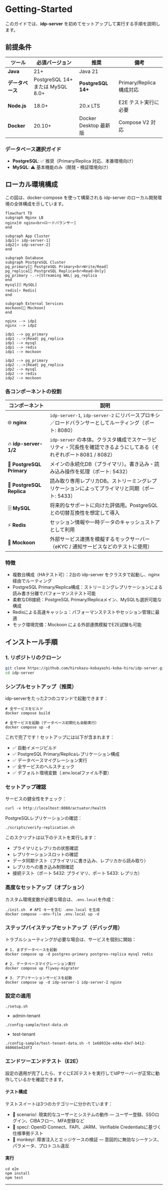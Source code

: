 # Getting-Started

このガイドでは、**idp-server** を初めてセットアップして実行する手順を説明します。

## 前提条件

| ツール | 必須バージョン | 推奨 | 備考 |
|-------|-------------|------|------|
| **Java** | 21+ | Java 21 | |
| **データベース** | PostgreSQL 14+ または MySQL 8.0+ | **PostgreSQL 14+** | Primary/Replica 構成対応 |
| **Node.js** | 18.0+ | 20.x LTS | E2E テスト実行に必要 |
| **Docker** | 20.10+ | Docker Desktop 最新版 | Compose V2 対応 |

### データベース選択ガイド
- **PostgreSQL**: ✅ 推奨（Primary/Replica 対応、本番環境向け）
- **MySQL**: ⚠️ 基本機能のみ（開発・検証環境向け）

## ローカル環境構成

この図は、docker-compose を使って構築される idp-server のローカル開発環境の全体構成を示しています。

```mermaid
flowchart TD
subgraph Nginx LB
nginx[🌐 nginx<br>ロードバランサー]
end

subgraph App Cluster
idp1[🔥 idp-server-1]
idp2[🔥 idp-server-2]
end

subgraph Database
subgraph PostgreSQL Cluster
pg_primary[🧠 PostgreSQL Primary<br>Write/Read]
pg_replica[📖 PostgreSQL Replica<br>Read-Only]
pg_primary -.->|Streaming WAL| pg_replica
end
mysql[🗄️ MySQL]
redis[⚡ Redis]
end

subgraph External Services
mockoon[🧪 Mockoon]
end

nginx --> idp1
nginx --> idp2

idp1 --> pg_primary
idp1 -.->|Read| pg_replica
idp1 --> mysql
idp1 --> redis
idp1 --> mockoon

idp2 --> pg_primary
idp2 -.->|Read| pg_replica
idp2 --> mysql
idp2 --> redis
idp2 --> mockoon

```

### 各コンポーネントの役割

| コンポーネント               | 説明                                                                    |
|-----------------------|-----------------------------------------------------------------------|
| 🌐 **nginx**          | `idp-server-1`, `idp-server-2` にリバースプロキシ／ロードバランサーとしてルーティング（ポート: 8080） |
| 🔥 **idp-server-1/2** | `idp-server` の本体。クラスタ構成でスケーラビリティ・冗長性を確認できるようにしてある（それぞれポート8081 / 8082） |
| 🧠 **PostgreSQL Primary** | メインの永続化DB（プライマリ）。書き込み・読み込み操作を処理（ポート: 5432） |
| 📖 **PostgreSQL Replica** | 読み取り専用レプリカDB。ストリーミングレプリケーションによってプライマリと同期（ポート: 5433） |
| 🗄️ **MySQL**         | 将来的なサポートに向けた評価用。PostgreSQLとの切替互換性を想定して導入                              |
| ⚡ **Redis**           | セッション情報や一時データのキャッシュストアとして利用                                           |
| 🧪 **Mockoon**        | 外部サービス連携を模擬するモックサーバー（eKYC / 通知サービスなどのテストに使用）                          |


### 特徴
- 複数台構成（HAテスト可）：2台の idp-server をクラスタで起動し、nginx 経由でルーティング
- PostgreSQL Primary/Replica構成：ストリーミングレプリケーションによる読み書き分離でパフォーマンステスト可能
- 柔軟なDB接続：PostgreSQL Primary/Replicaメイン、MySQLも選択可能な構成
- Redisによる高速キャッシュ：パフォーマンステストやセッション管理に最適
- モック環境完備：Mockoon による外部連携模擬でE2E試験も可能

## インストール手順

### 1. リポジトリのクローン

```bash
git clone https://github.com/hirokazu-kobayashi-koba-hiro/idp-server.git
cd idp-server
```

### シンプルセットアップ（推奨）

idp-serverをたった2つのコマンドで起動できます：

```shell
# 全サービスをビルド
docker compose build

# 全サービスを起動（データベース初期化も自動実行）
docker compose up -d
```

これで完了です！セットアップには以下が含まれます：
- ✅ 自動イメージビルド
- ✅ PostgreSQL Primary/Replicaレプリケーション構成  
- ✅ データベースマイグレーション実行
- ✅ 全サービスのヘルスチェック
- ✅ デフォルト環境変数（.env.localファイル不要）

### セットアップ確認

サービスの健全性をチェック：

```shell
curl -v http://localhost:8080/actuator/health
```

PostgreSQLレプリケーションの確認：

```shell
./scripts/verify-replication.sh
```

このスクリプトは以下のテストを実行します：
- プライマリとレプリカの状態確認
- レプリケーションスロットの確認  
- データ同期テスト（プライマリに書き込み、レプリカから読み取り）
- レプリカへの書き込み制限確認
- 接続テスト（ポート 5432: プライマリ、ポート 5433: レプリカ）

### 高度なセットアップ（オプション）

カスタム環境変数が必要な場合は、`.env.local`を作成：

```shell
./init.sh  # API キーを含む .env.local を生成
docker compose --env-file .env.local up -d
```

### ステップバイステップセットアップ（デバッグ用）

トラブルシューティングが必要な場合は、サービスを個別に開始：

```shell
# 1. まずデータベースを起動
docker compose up -d postgres-primary postgres-replica mysql redis

# 2. データベースマイグレーション実行
docker compose up flyway-migrator

# 3. アプリケーションサービスを起動
docker compose up -d idp-server-1 idp-server-2 nginx
```

### 設定の適用

```shell
./setup.sh
```

* admin-tenant

```shell
./config-sample/test-data.sh
```

* test-tenant

```shell
./config-sample/test-tenant-data.sh -t 1e68932e-ed4a-43e7-b412-460665e42df3
```

### エンドツーエンドテスト（E2E）

設定の適用が完了したら、すぐにE2Eテストを実行してIdPサーバーが正常に動作しているかを確認できます。

#### テスト構成
テストスイートは3つのカテゴリーに分かれています：

* 📘 scenario/: 現実的なユーザーとシステムの動作 — ユーザー登録、SSOログイン、CIBAフロー、MFA登録など
* 📕 spec/: OpenID Connect、FAPI、JARM、Verifiable Credentialsに基づく仕様準拠テスト
* 🐒 monkey/: 障害注入とエッジケースの検証 — 意図的に無効なシーケンス、パラメータ、プロトコル違反

#### 実行

```shell
cd e2e
npm install
npm test
```

---